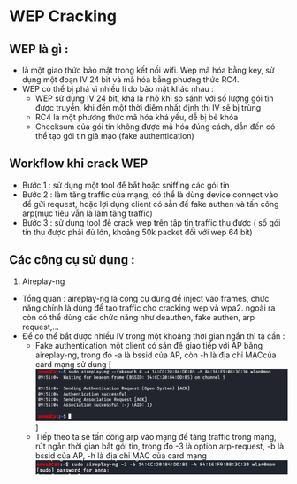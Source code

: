 # WEP Cracking
## WEP là gì :
- là một giao thức bảo mật trong kết nối wifi. Wep mã hóa bằng key, sử dụng một đoạn IV 24 bit và mã hóa bằng phương thức RC4.
- WEP có thể bị phá vì nhiều lí do bảo mật khác nhau :
  - WEP sử dụng IV 24 bit, khá là nhỏ khi so sánh với số lượng gói tin được truyền, khi đến một thời điểm nhất định thì IV sẽ bị trùng 
  - RC4 là một phương thức mã hóa khá yếu, dễ bị bẻ khóa
  - Checksum của gói tin không được mã hóa đúng cách, dẫn đến có thể tạo gói tin giả mạo (fake authentication) 
## Workflow khi crack WEP
- Bước 1 : sử dụng một tool để bắt hoặc sniffing các gói tin 
- Bước 2 : làm tăng traffic của mạng, có thể là dùng device connect vào để gửi request, hoặc lợi dụng client có sẵn để fake authen và tấn công arp(mục tiêu vẫn là làm tăng traffic)
- Bước 3 : sử dụng tool để crack wep trên tập tin traffic thu được ( số gói tin thu được phải đủ lớn, khoảng 50k packet đối với wep 64 bit) 
## Các công cụ sử dụng :
1. Aireplay-ng
- Tổng quan : aireplay-ng là công cụ dùng để inject vào frames, chức năng chính là dùng để tạo traffic cho cracking wep và wpa2. ngoài ra còn có thể dùng các chức năng như deauthen, fake authen, arp request,…
- Để có thể bắt được nhiều IV trong một khoảng thời gian ngắn thì ta cần :
  - Fake authentication một client có sẵn để giao tiếp với AP bằng aireplay-ng, trong đó -a là bssid của AP,  còn -h là địa chỉ MACcủa card mạng sử dụng 
[![fake authen](https://github.com/annapsyktova/wepcracking/blob/img/1.png)]
  - Tiếp theo ta sẽ tấn công arp vào mạng để tăng traffic trong mạng,  rút ngắn thời gian bắt gói tin, trong đó -3 là option arp-request, -b là bssid của AP, -h là địa chỉ MAC của card mạng 
  ![arp replay](https://github.com/annapsyktova/wepcracking/blob/img/2.png)
  
